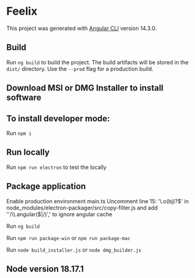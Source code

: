 # Feelix

This project was generated with [Angular CLI](https://github.com/angular/angular-cli) version 14.3.0.

## Build

Run `ng build` to build the project. The build artifacts will be stored in the `dist/` directory. Use the `--prod` flag for a production build.


## Download MSI or DMG Installer to install software 

## To install developer mode:

Run `npm i`

## Run locally 

Run `npm run electron` to test the locally

## Package application

Enable production environment main.ts 
Uncomment line 15: '\\.o(bj)?$' in node_modules/electron-packager/src/copy-filter.js and add ''/\\.angular($|/)',' to ignore angular cache

Run `ng build`

Run `npm run package-win` or `npm run package-mac`

Run `node build_installer.js` or `node dmg_builder.js`

## Node version 18.17.1


